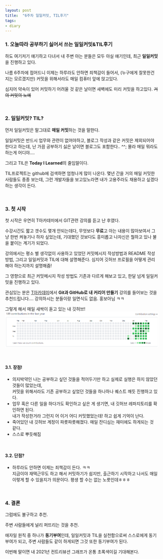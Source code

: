 ```yaml
---
layout: post
title:  "6주차 일일커밋, TIL후기"
tags:
- diary
---
```


### 1. 오늘따라 공부하기 싫어서 쓰는 일일커밋&TIL후기
하도 여기저기 얘기하고 다녀서 내 주변 아는 분들은 모두 아실 얘기인데, 최근 **일일커밋**을 진행하고 있다.

나름 6주차에 접어드니 이제는 하루라도 안하면 죄책감이 들어서, (누구에게 잘못한건지는 모르겠지만) 커밋을 위해서라도 매일 컴퓨터 앞에 앉고있다.

심지어 약속이 있어 커밋하기 어려울 것 같은 날이면 새벽에도 미리 커밋을 하고있다. ~~거의 커밋의 노예~~

<br/>

### 2. 일일커밋? TIL?
먼저 일일커밋은 말그대로 **매일 커밋**하는 것을 말한다.

일일커밋은 반드시 업무와 관련이 없어야하고, 블로그 작성과 같은 커밋은 제외되어야 한다고 하는데,
난 가끔 공부하기 싫은 날이면 블로그도 포함한다.. ^^; 몰라 매일 뭐라도 하는게 어디야....

그리고 TIL은 **Today I Learned**의 줄임말이다. 

TIL프로젝트는 github에 검색하면 엄청나게 많이 나온다. 몇년 간을 거의 매일 커밋한 사람들도 종종 보는데,
그런 개발자들을 보고있노라면 내가 고용주라도 채용하고 싶겠다 하는 생각이 든다.

<br/>

### 3. 첫 시작
첫 시작은 우연히 T아카데미에서 GIT관련 강의를 듣고 난 후였다.

수강시간도 짧고 갯수도 몇개 안되는데다, 무엇보다 **무료**고 아는 내용이 많아보여서 그냥 한번 켜놓기나 하자 싶었는데,
기대했던 것보다도 흥미롭고 나자신은 뭘하고 있나 불을 붙이는 계기가 되었다.

강의에서는 평소 별 생각없이 사용하고 있었던 커밋메시지 작성방법과 README 작성방법, 
그리고 일일커밋과 TIL에 대해 설명해준다. 심지어 깃허브 프로필을 어떻게 관리해야 하는지까지 설명해줌!

그 영향으로 최근 커밋메시지 작성 방법도 기존과 다르게 해보고 있고, 한달 넘게 일일커밋을 진행하고 있다.

관심있는 분은 [T아카데미](https://tacademy.skplanet.com/frontMain.action)에서 **Git과 GitHub로 내 커리어 만들기** 강의를
들어보는 것을 추천드립니다.... 강의하시는 분들이랑 일면식도 없음. 홍보아님 ㅋㅋ

그렇게 해서 매일 새싹이 돋고 있는 내 깃허브!
![TIL](/assets/images/til.PNG)

<br/>

#### 3.1. 장점!
- 의지박약인 나는 공부하고 싶던 것들을 적어두기만 하고 실제로 실행은 하지 않았던 것들이 많았는데, <br/>
  커밋을 위해서라도 기존 공부하고 싶었던 것들을 하나하나 퀘스트 깨듯 진행하고 있다.
- 업무 혹은 다른 일을 하다가도 확인하고 싶은 게 생기면, 내 깃허브 레파지토리를 확인하면 된다. <br/>
  내가 작성한거라 그런지 어 이거 어디 커밋했었는데! 하고 쉽게 기억이 난다.
- 죽어있던 내 깃허브 계정이 파릇파릇해졌다. 매일 잔디심는 재미에도 하게되는 것 같다.
- 스스로 뿌듯해짐

<br/>
  
#### 3.2. 단점?
- 하루라도 안하면 이제는 죄책감이 든다. ㅋㅋ<br/>
  지금이야 재택근무도 하고 해서 커밋하기가 쉽지만, 출근하기 시작하고 나서도 매일 이렇게 할 수 있을지가 의문이다. 
  평생 할 수는 없는 노릇인데ㅎㅎㅎ

<br/>

### 4. 결론
그럼에도 불구하고 추천.

주변 사람들에게 널리 퍼뜨리는 것을 추천.

애자일 원칙 중 하나가 **동기부여**인데, 일일커밋과 TIL을 실천함으로써 스스로에게 동기부여가 되고,
주변 사람들도 같이 하게되면 그것 또한 동기부여가 된다.

이번해 말이면 내 2021년 컨트리뷰션 그래프가 온통 초록색이길 기대해본다.

